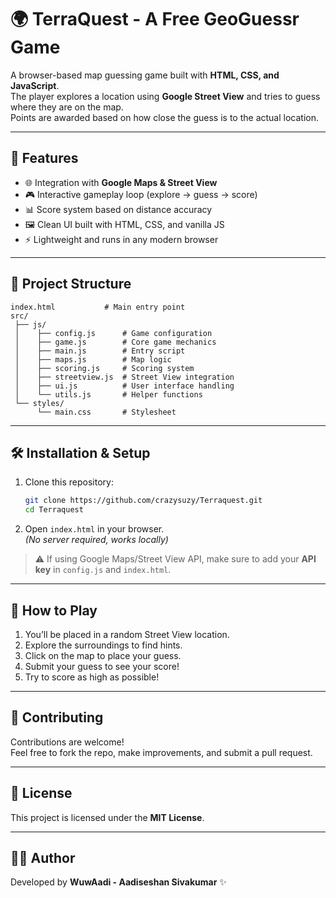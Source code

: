 # 🌍 TerraQuest - A Free GeoGuessr Game

A browser-based map guessing game built with **HTML, CSS, and JavaScript**.  
The player explores a location using **Google Street View** and tries to guess where they are on the map.  
Points are awarded based on how close the guess is to the actual location.

---

## 🚀 Features
- 🌐 Integration with **Google Maps & Street View**
- 🎮 Interactive gameplay loop (explore → guess → score)
- 📊 Score system based on distance accuracy
- 🖼️ Clean UI built with HTML, CSS, and vanilla JS
- ⚡ Lightweight and runs in any modern browser

---

## 📂 Project Structure
```
index.html           # Main entry point
src/
 ├── js/
 │    ├── config.js      # Game configuration
 │    ├── game.js        # Core game mechanics
 │    ├── main.js        # Entry script
 │    ├── maps.js        # Map logic
 │    ├── scoring.js     # Scoring system
 │    ├── streetview.js  # Street View integration
 │    ├── ui.js          # User interface handling
 │    └── utils.js       # Helper functions
 └── styles/
      └── main.css       # Stylesheet
```

---

## 🛠️ Installation & Setup
1. Clone this repository:
   ```bash
   git clone https://github.com/crazysuzy/Terraquest.git
   cd Terraquest
   ```
2. Open `index.html` in your browser.  
   *(No server required, works locally)*

> ⚠️ If using Google Maps/Street View API, make sure to add your **API key** in `config.js` and `index.html`.

---

## 🎯 How to Play
1. You’ll be placed in a random Street View location.
2. Explore the surroundings to find hints.
3. Click on the map to place your guess.
4. Submit your guess to see your score!
5. Try to score as high as possible!

---

## 🤝 Contributing
Contributions are welcome!  
Feel free to fork the repo, make improvements, and submit a pull request.

---

## 📜 License
This project is licensed under the **MIT License**.

---

## 👨‍💻 Author
Developed by **WuwAadi - Aadiseshan Sivakumar** ✨
